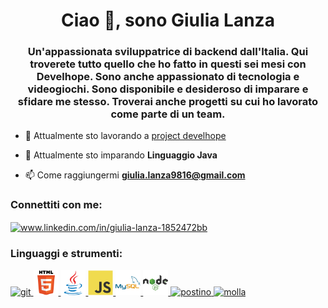 <h1 align="center">Ciao 👋, sono Giulia Lanza</h1>
<h3 align="center">Un'appassionata sviluppatrice di backend dall'Italia. Qui troverete tutto quello che ho fatto in questi sei mesi con Develhope. Sono anche appassionato di tecnologia e videogiochi. Sono disponibile e desideroso di imparare e sfidare me stesso. Troverai anche progetti su cui ho lavorato come parte di un team.</h3>

- 🔭 Attualmente sto lavorando a [project develhope](https://github.com/develhope/Java22-Team2-Dealer)

- 🌱 Attualmente sto imparando **Linguaggio Java**

- 📫 Come raggiungermi **giulia.lanza9816@gmail.com**

<h3 align="left">Connettiti con me:</h3>
<p align="left">
<a href="https://linkedin.com/in/www.linkedin.com/in/giulia-lanza-1852472bb" target="blank"><img align="center" src="https://raw.githubusercontent.com/rahuldkjain/github-profile-readme-generator/master/src/images/icons/Social/linked-in-alt.svg" alt="www.linkedin.com/in/giulia-lanza-1852472bb" height="30" width="40" /></a>
</p>

<h3 align="left">Linguaggi e strumenti:</h3>
<p align="left"> <a href="https://git-scm.com/" target="_blank" rel="noreferrer"> <img src="https://www.vectorlogo.zone/logos/git-scm/git-scm-icon.svg" alt="git" width="40" height="40"/> </a> <a href="https://www.w3.org/html/" target="_blank" rel="noreferrer"> <img src="https://raw.githubusercontent.com/devicons/devicon/master/icons/html5/html5-original-wordmark.svg" alt="html5" width="40" height="40"/> </a> <a href="https://www.java.com" target="_blank" rel="noreferrer"> <img src="https://raw.githubusercontent.com/devicons/devicon/master/icons/java/java-original.svg" alt="java" width="40" height="40"/> </a> <a href="https://developer.mozilla.org/en-US/docs/Web/JavaScript" target="_blank" rel="noreferrer"> <img src="https://raw.githubusercontent.com/devicons/devicon/master/icons/javascript/javascript-original.svg" alt="javascript" width="40" height="40"/> </a> <a href="https://www.mysql.com/" target="_blank" rel="noreferrer"> <img src="https://raw.githubusercontent.com/devicons/devicon/master/icons/mysql/mysql-original-wordmark.svg" alt="mysql" width="40" height="40"/> </a> <a href="https://nodejs.org" target="_blank" rel="noreferrer"> <img src="https://raw.githubusercontent.com/devicons/devicon/master/icons/nodejs/nodejs-original-wordmark.svg" alt="nodejs" width="40" height="40"/> </a> <a href="https://postman.com" target="_blank" rel="noreferrer"> <img src="https://www.vectorlogo.zone/logos/getpostman/getpostman-icon.svg" alt="postino" width="40" height="40"/> </a> <a href="https://spring.io/" target="_blank" rel="noreferrer"> <img src="https://www.vectorlogo.zone/logos/springio/springio-icon.svg" alt="molla" width="40" height="40"/> </a> </p>

